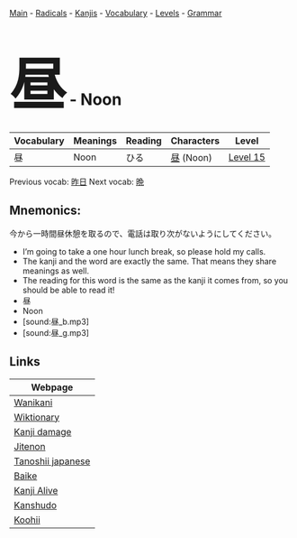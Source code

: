 <style> bigfont {font-size: 100px}</style>
[Main](../README.md) -
[Radicals](../radicals.md) -
[Kanjis](../kanjis.md) -
[Vocabulary](../vocabulary.md) -
[Levels](../levels.md) -
[Grammar](../grammar.md)
# <bigfont> 昼</bigfont> - Noon 

| Vocabulary | Meanings | Reading | Characters | Level |
| --- | --- | --- | --- | --- |
| 昼 | Noon | ひる |  [昼](../kanjis/昼.md) (Noon) | [Level 15](../levels/wk_level15.md) |

Previous vocab: [昨日](昨日.md) Next vocab: [晩](晩.md) 

## Mnemonics:
今から一時間昼休憩を取るので、電話は取り次がないようにしてください。
* I’m going to take a one hour lunch break, so please hold my calls.
* The kanji and the word are exactly the same. That means they share meanings as well.
* The reading for this word is the same as the kanji it comes from, so you should be able to read it!
* 昼
* Noon
* [sound:昼_b.mp3]
* [sound:昼_g.mp3]


## Links 

| Webpage |
| --- |
| [Wanikani          ](https://www.wanikani.com/kanji/昼) |
| [Wiktionary        ](https://en.wiktionary.org/wiki/昼) |
| [Kanji damage      ](http://www.kanjidamage.com/kanji/search?utf8=✓&q=昼) |
| [Jitenon           ](https://jitenon.com/kanji/昼) |
| [Tanoshii japanese ](https://www.tanoshiijapanese.com/dictionary/kanji.cfm?k=昼) |
| [Baike             ](https://baike.baidu.com/item/昼) |
| [Kanji Alive       ](https://app.kanjialive.com/昼) |
| [Kanshudo          ](https://www.kanshudo.com/searchmn?q=昼) |
| [Koohii            ](https://kanji.koohii.com/study/kanji/昼) |
